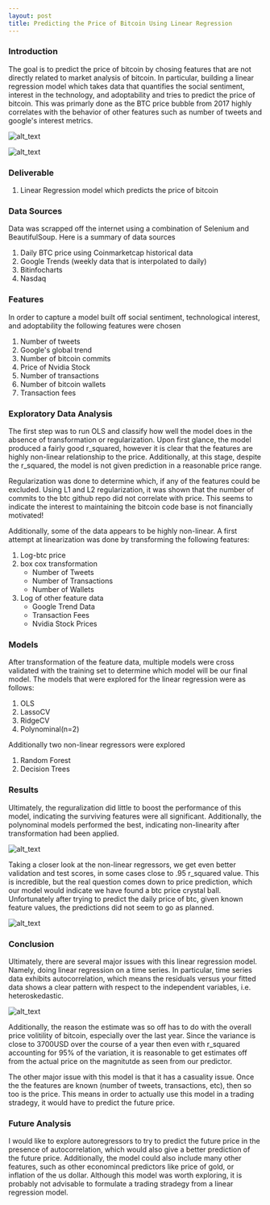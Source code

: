 ```yaml
---
layout: post
title: Predicting the Price of Bitcoin Using Linear Regression 
---
```

### Introduction
The goal is to predict the price of bitcoin by chosing features that are not directly
related to market analysis of bitcoin. In particular, building a linear regression model
which takes data that quantifies the social sentiment, interest in the technology, and
adoptability and tries to predict the price of bitcoin. This was primarly done as the
BTC price bubble from 2017 highly correlates with the behavior of other features such
as number of tweets and google's interest metrics.

![alt_text](https://raw.githubusercontent.com/MCassetti/MCassetti.github.io/master/public/Price_bubble.png)


![alt_text](https://raw.githubusercontent.com/MCassetti/MCassetti.github.io/master/public/price_correlations.png)

### Deliverable
1. Linear Regression model which predicts the price of bitcoin 

### Data Sources
Data was scrapped off the internet using a combination of Selenium and BeautifulSoup.
Here is a summary of data sources
1. Daily BTC price using Coinmarketcap historical data 
2. Google Trends (weekly data that is interpolated to daily)
3. Bitinfocharts 
4. Nasdaq


### Features
In order to capture a model built off social sentiment, technological interest, and adoptability the
following features were chosen
1. Number of tweets
2. Google's global trend
3. Number of bitcoin commits
4. Price of Nvidia Stock 
5. Number of transactions
6. Number of bitcoin wallets
7. Transaction fees

### Exploratory Data Analysis
The first step was to run OLS and classify how well the model does in the absence 
of transformation or regularization.
Upon first glance, the model produced a fairly good r_squared, however it is clear that the features are highly non-linear
relationship to the price. Additionally, at this stage, despite the r_squared, the model is not given prediction in a reasonable
price range. 

Regularization was done to determine which, if any of the features could be excluded. Using L1 and L2 regularization, it was shown that the number of commits to the btc github repo did not correlate with price. This seems to indicate the interest to maintaining the bitcoin code base is not financially motivated!

Additionally, some of the data appears to be highly non-linear. A first attempt at linearization was done by transforming the following features:
1. Log-btc price 
2. box cox transformation 
    - Number of Tweets
    - Number of Transactions
    - Number of Wallets
3. Log of other feature data
    - Google Trend Data
    - Transaction Fees
    - Nvidia Stock Prices

### Models

After transformation of the feature data, multiple models were cross validated with the training set to determine which model will be our final model.
The models that were explored for the linear regression were as follows:
1. OLS
2. LassoCV
3. RidgeCV
4. Polynominal(n=2)

Additionally two non-linear regressors were explored
1. Random Forest
2. Decision Trees


### Results
Ultimately, the reguralization did little to boost the performance of this model, indicating the surviving features were all significant.
Additionally, the polynominal models performed the best, indicating non-linearity after transformation had been applied. 

![alt_text](https://raw.githubusercontent.com/MCassetti/MCassetti.github.io/master/public/polynomial.png)


Taking a closer look at the non-linear regressors, we get even better validation and test scores, in some cases close to .95 r_squared value. This is incredible, but
the real question comes down to price prediction, which our model would indicate we have found a btc price crystal ball.
Unfortunately after trying to predict the daily price of btc, given known feature values, the predictions did not seem to go as planned.

![alt_text](https://raw.githubusercontent.com/MCassetti/MCassetti.github.io/master/public/random_forest.png)

### Conclusion
Ultimately, there are several major issues with this linear regression model. Namely, doing linear regression on a time series. In particular, time series data exhibits autocorrelation, which means the residuals versus your fitted data shows a clear pattern with respect to the independent variables, i.e. heteroskedastic. 

![alt_text](https://raw.githubusercontent.com/MCassetti/MCassetti.github.io/master/public/residuals.png)

Additionally, the reason the estimate was so off has to do with the overall price volitility of bitcoin, especially over the last year. Since the variance is close to 3700USD over the course of a year then even with r_squared accounting for 95% of the variation, it is reasonable to get estimates off from the actual price on the magnitutde as seen from our predictor. 

The other major issue with this model is that it has a casuality issue. Once the the features are known (number of tweets, transactions, etc), then so too is the price. This means in order to actually use this model in a trading stradegy, it would have to predict the future price.  

### Future Analysis
I would like to explore autoregressors to try to predict the future price in the presence of autocorrelation, which would also give a better prediction of the future price. 
Additionally, the model could also include many other features, such as other economincal predictors like price of gold, or inflation of the us dollar.
Although this model was worth exploring, it is probably not advisable to formulate a trading stradegy from a linear regression model.
